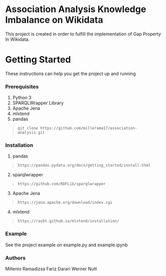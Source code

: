 # Association Analysis Knowledge Imbalance on Wikidata

This project is created in order to fulfill the implementation of Gap Property In Wikidata.

# Getting Started

These instructions can help you get the project up and running

### Prerequisites
1. Python 3
2. SPARQLWrapper Library
3. Apache Jena
4. mlxtend
5. pandas

> `git clone https://github.com/millerama17/association-analysis.git`

### Installation
1. pandas
>`https://pandas.pydata.org/docs/getting_started/install.html`
2. sparqlwrapper
>`https://github.com/RDFLib/sparqlwrapper`
3. Apache Jena
>`https://jena.apache.org/download/index.cgi`
4. mlxtend
>`https://rasbt.github.io/mlxtend/installation/`

### Example
See the project example on example.py and example.ipynb

### Authors
Millenio Ramadizsa
Fariz Darari
Werner Nutt
